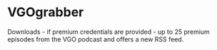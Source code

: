 # VGOgrabber

Downloads - if premium credentials are provided - up to 25 premium episodes from the VGO podcast and offers a new RSS feed. 